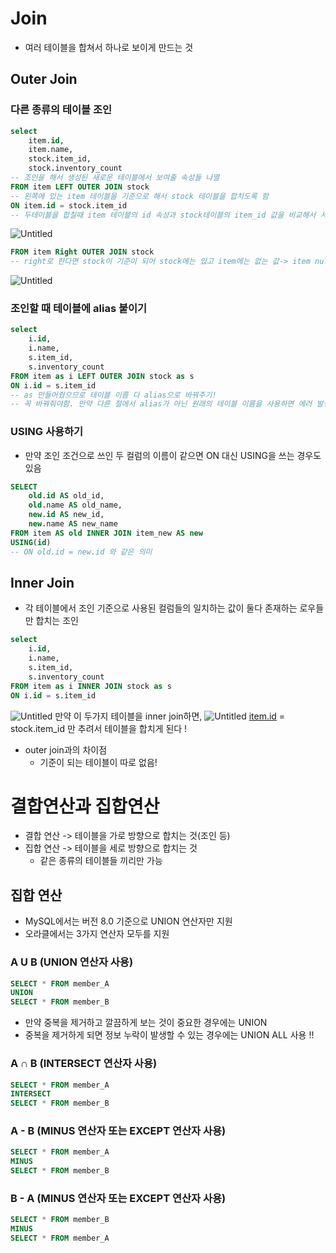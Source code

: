 # Join
- 여러 테이블을 합쳐서 하나로 보이게 만드는 것

## Outer Join
### 다른 종류의 테이블 조인
```sql
select 
	item.id, 
	item.name, 
	stock.item_id, 
	stock.inventory_count
-- 조인을 해서 생성된 새로운 테이블에서 보여줄 속성들 나열
FROM item LEFT OUTER JOIN stock 
-- 왼쪽에 있는 item 테이블을 기준으로 해서 stock 테이블을 합치도록 함 
ON item.id = stock.item_id
-- 두테이블을 합칠때 item 테이블의 id 속성과 stock테이블의 item_id 값을 비교해서 서로 값이 같은 값끼리 가로방향으로 연결하라는 뜻 
```
![Untitled](https://s3-us-west-2.amazonaws.com/secure.notion-static.com/ae4372d1-3eaa-4be8-958d-42e3ff3c1a51/Untitled.png)

```sql
FROM item Right OUTER JOIN stock 
-- right로 한다면 stock이 기준이 되어 stock에는 있고 item에는 없는 값-> item null 되서 나옴 ! 
```
![Untitled](https://s3-us-west-2.amazonaws.com/secure.notion-static.com/fa40e916-210a-4c61-bd89-6c2f4c157af7/Untitled.png)

### 조인할 때 테이블에 alias 붙이기
```sql
select 
	i.id, 
	i.name, 
	s.item_id, 
	s.inventory_count
FROM item as i LEFT OUTER JOIN stock as s 
ON i.id = s.item_id
-- as 만들어줬으므로 테이블 이름 다 alias으로 바꿔주기! 
-- 꼭 바꿔줘야함. 만약 다른 절에서 alias가 아닌 원래의 테이블 이름을 사용하면 에러 발생 
```

### USING 사용하기 
* 만약 조인 조건으로 쓰인 두 컬럼의 이름이 같으면 ON 대신 USING을 쓰는 경우도 있음
```sql
SELECT 
    old.id AS old_id, 
    old.name AS old_name, 
    new.id AS new_id, 
    new.name AS new_name 
FROM item AS old INNER JOIN item_new AS new 
USING(id)
-- ON old.id = new.id 와 같은 의미 
```

## Inner Join
- 각 테이블에서 조인 기준으로 사용된 컬럼들의 일치하는 값이 둘다 존재하는 로우들만 합치는 조인
```sql
select 
	i.id, 
	i.name, 
	s.item_id, 
	s.inventory_count
FROM item as i INNER JOIN stock as s 
ON i.id = s.item_id
```

![Untitled](https://s3-us-west-2.amazonaws.com/secure.notion-static.com/46ad405e-3e06-4a19-bcca-9ab87ca232e0/Untitled.png)
만약 이 두가지 테이블을 inner join하면, 
![Untitled](https://s3-us-west-2.amazonaws.com/secure.notion-static.com/bc02b57f-dc3e-4d87-9611-40cf25dd6ca4/Untitled.png)
[item.id](http://item.id) = stock.item_id 만 추려서 테이블을 합치게 된다 ! 

- outer join과의 차이점
    - 기준이 되는 테이블이 따로 없음!


# 결합연산과 집합연산 
* 결합 연산 -> 테이블을 가로 방향으로 합치는 것(조인 등)
* 집합 연산 -> 테이블을 세로 방향으로 합치는 것
    * 같은 종류의 테이블들 끼리만 가능

## 집합 연산 
* MySQL에서는 버전 8.0 기준으로 UNION 연산자만 지원
* 오라클에서는 3가지 연산자 모두를 지원
### A U B (UNION 연산자 사용)
```sql 
SELECT * FROM member_A
UNION
SELECT * FROM member_B
```
* 만약 중복을 제거하고 깔끔하게 보는 것이 중요한 경우에는 UNION
* 중복을 제거하게 되면 정보 누락이 발생할 수 있는 경우에는 UNION ALL 사용 !!  

### A ∩ B (INTERSECT 연산자 사용)
```sql 
SELECT * FROM member_A
INTERSECT 
SELECT * FROM member_B
```

### A - B (MINUS 연산자 또는 EXCEPT 연산자 사용)
```sql 
SELECT * FROM member_A 
MINUS
SELECT * FROM member_B
```

### B - A (MINUS 연산자 또는 EXCEPT 연산자 사용)
```sql
SELECT * FROM member_B
MINUS
SELECT * FROM member_A 
```

